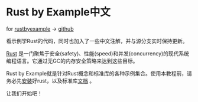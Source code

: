 # Rust by Example中文

for [rustbyexample](http://rustbyexample.com/) -> [github ](https://github.com/rust-lang/rust-by-example)

看示例学Rust的代码，同时也加入了一些中文注解，并与源分支实时保持更新。

[Rust][rust] 是一门聚焦于安全(safety)、性能(speed)和并发(concurrency)的现代系统编程语言。它通过无GC的内存安全策略来达到这些目标。

Rust by Example就是针对Rust概念和标准库的各种示例集合。使用本教程前，请务必先[安装][install]好rust，以及标准库[文档][std] 。

让我们开始吧！

[rust]: http://www.rust-lang.org/
[install]: http://www.rust-lang.org/install.html
[std]: http://doc.rust-lang.org/std/
[home]: https://github.com/rust-lang/rust-by-example
